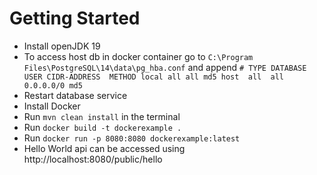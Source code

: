 # Getting Started

* Install openJDK 19
* To access host db in docker container go to `C:\Program Files\PostgreSQL\14\data\pg_hba.conf` and append `# TYPE DATABASE USER CIDR-ADDRESS  METHOD
  local all all md5
  host  all  all 0.0.0.0/0 md5`
* Restart database service
* Install Docker
* Run `mvn clean install` in the terminal
* Run `docker build -t dockerexample .`
* Run `docker run -p 8080:8080 dockerexample:latest`
* Hello World api can be accessed using http://localhost:8080/public/hello
